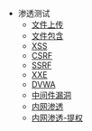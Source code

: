 <!-- docs/_sidebar.md -->

* 渗透测试
  * [文件上传](/渗透测试/文件上传.md)
  * [文件包含](/渗透测试/文件包含.md)
  * [XSS](/渗透测试/XSS.md)
  * [CSRF](/渗透测试/CSRF.md)
  * [SSRF](/渗透测试/SSRF.md)
  * [XXE](/渗透测试/XXE.md)
  * [DVWA](/渗透测试/DVWA.md)
  * [中间件漏洞](/渗透测试/中间件漏洞.md)
  * [内网渗透](/渗透测试/内网渗透-基础.md)
  * [内网渗透-提权](/渗透测试/内网渗透-提权.md)

<!-- * 编程语言
  * [Python](/编程语言/Python/)
  * [Java](/编程语言/Java/)
  * [Go](/编程语言/Go/)

* 工具
  * [工具](/工具/XSS/)
  * [编码](/渗透测试/CSRF/)
  * [SSRF](/渗透测试/SSRF/) -->
